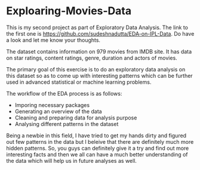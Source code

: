 # Exploaring-Movies-Data

This is my second project as part of Exploratory Data Analysis. The link to the first one is https://github.com/sudeshnadutta/EDA-on-IPL-Data. Do have a look and let me know your thoughts.

The dataset contains information on 979 movies from IMDB site. It has data on star ratings, content ratings, genre, duration and actors of movies.

The primary goal of this exercise is to do an exploratory data analysis on this dataset so as to come up with interesting patterns which can be further used in advanced statistical or machine learning problems.

The workflow of the EDA process is as follows:
- Imporing necessary packages 
- Generating an overview of the data
- Cleaning and preparing data for analysis purpose
- Analysing different patterns in the dataset

Being a newbie in this field, I have tried to get my hands dirty and figured out few patterns in the data but I beleive that there are definitely much more hidden patterns. So, you guys can definitely give it a try and find out more interesting facts and then we all can have a much better understanding of the data which will help us in future analyses as well.

